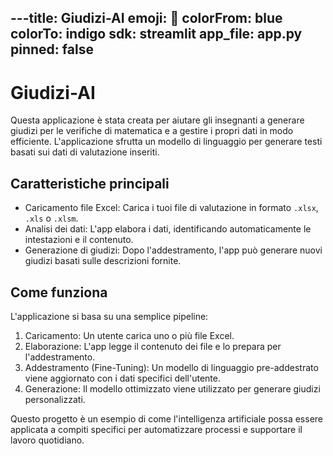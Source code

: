 ---title: Giudizi-AI
emoji: 🤖
colorFrom: blue
colorTo: indigo
sdk: streamlit
app_file: app.py
pinned: false
---

# Giudizi-AI

Questa applicazione è stata creata per aiutare gli insegnanti a generare giudizi per le verifiche di matematica e a gestire i propri dati in modo efficiente. L'applicazione sfrutta un modello di linguaggio per generare testi basati sui dati di valutazione inseriti.

## Caratteristiche principali

* Caricamento file Excel: Carica i tuoi file di valutazione in formato `.xlsx`, `.xls` o `.xlsm`.
* Analisi dei dati: L'app elabora i dati, identificando automaticamente le intestazioni e il contenuto.
* Generazione di giudizi: Dopo l'addestramento, l'app può generare nuovi giudizi basati sulle descrizioni fornite.

## Come funziona

L'applicazione si basa su una semplice pipeline:
1.  Caricamento: Un utente carica uno o più file Excel.
2.  Elaborazione: L'app legge il contenuto dei file e lo prepara per l'addestramento.
3.  Addestramento (Fine-Tuning): Un modello di linguaggio pre-addestrato viene aggiornato con i dati specifici dell'utente.
4.  Generazione: Il modello ottimizzato viene utilizzato per generare giudizi personalizzati.

Questo progetto è un esempio di come l'intelligenza artificiale possa essere applicata a compiti specifici per automatizzare processi e supportare il lavoro quotidiano.

